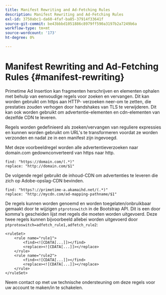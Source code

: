 ```yaml
---
title: Manifest Rewriting and Ad-Fetching Rules
description: Manifest Rewriting and Ad-Fetching Rules
exl-id: 3750abc1-da60-4faf-ba85-37914f33641f
source-git-commit: be43bbbd1051886c8979ff590a3197b2a7249b6a
workflow-type: tm+mt
source-wordcount: '173'
ht-degree: 0%

---
```


# Manifest Rewriting and Ad-Fetching Rules {#manifest-rewriting}

Primetime Ad Insertion kan fragmenten herschrijven en elementen ophalen met behulp van eenvoudige regels voor zoeken en vervangen.  Dit kan worden gebruikt om https aan HTTP- verzoeken neer-om te zetten, die prestaties zouden verhogen door handshakes van TLS te verwijderen.  Dit kan ook worden gebruikt om advertentie-elementen en cdn-elementen van dezelfde CDN te leveren.

Regels worden gedefinieerd als zoeken/vervangen van reguliere expressies en kunnen worden gebruikt om URL&#39;s te transformeren voordat ze worden verzonden en nadat ze in een manifest zijn ingevoegd.

Met deze voorbeeldregel worden alle advertentieverzoeken naar domain.com gedownconverteerd van https naar http.

```
find: "https://domain.com/(.*)"
replace: "http://domain.com/$1"
```

De volgende regel gebruikt de inhoud-CDN om advertenties te leveren die zich op Adobe-opslag-CDN bevinden.

```
find: "https?://primetime-a.akamaihd.net/(.*)"
replace: "http://mycdn.com/ad-mapping-pathname/$1"
```

De regels kunnen worden genoemd en worden toegelaten/onbruikbaar gemaakt door te wijzigen `ptprotoswitch` in de Bootstrap API. Dit is een door komma&#39;s gescheiden lijst met regels die moeten worden uitgevoerd.  Deze twee regels kunnen bijvoorbeeld allebei worden uitgevoerd door `ptprotoswitch=adfetch_rule1,adfetch_rule2`:

```
<ruleSet>
    <rule name="rule1">
        <find><![CDATA[...]]></find>
        <replace><![CDATA[...]]></replace>
    </rule>
    <rule name="rule2">
        <find><![CDATA[...]]></find>
        <replace><![CDATA[...]]></replace>
    </rule>
</ruleSet>
```

Neem contact op met uw technische ondersteuning om deze regels voor uw account te maken/in te schakelen.

